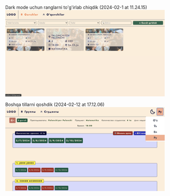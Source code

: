Dark mode uchun ranglarni to'g'irlab chiqdik (2024-02-1 at 11.24.15)
<img src="./images/Screenshot 2024-02-12 at 11.24.15.png"/>

Boshqa tillarni qoshdik (2024-02-12 at 17.12.06)
<img src="./images/Screenshot 2024-02-12 at 17.12.06.png"/>
